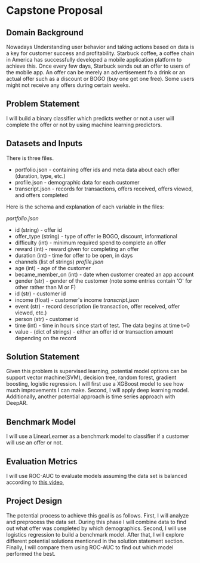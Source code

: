 # Capstone Proposal

## Domain Background

Nowadays Understanding user behavior and taking actions  based on data is a key for customer success and profitability. Starbuck coffee, a coffee chain in America has successfully developed a mobile application platform to achieve this. Once every few days, Starbuck sends out an offer to users of the mobile app. An offer can be merely an advertisement fo a drink or an actual offer such as a discount or BOGO (buy one get one free). Some users might not receive any offers during certain weeks.


## Problem Statement
I will build a binary classifier which predicts wether or not a user will complete the offer or not by using machine learning predictors.


## Datasets and Inputs
There is three files.
* portfolio.json - containing offer ids and meta data about each offer (duration, type, etc.)
* profile.json - demographic data for each customer
* transcript.json - records for transactions, offers received, offers viewed, and offers completed

Here is the schema and explanation of each variable in the files:

*portfolio.json*
* id (string) - offer id
* offer_type (string) - type of offer ie BOGO, discount, informational
* difficulty (int) - minimum required spend to complete an offer
* reward (int) - reward given for completing an offer
* duration (int) - time for offer to be open, in days
* channels (list of strings)
*profile.json*
* age (int) - age of the customer
* became_member_on (int) - date when customer created an app account
* gender (str) - gender of the customer (note some entries contain 'O' for other rather than M or F)
* id (str) - customer id
* income (float) - customer's income
*transcript.json*
* event (str) - record description (ie transaction, offer received, offer viewed, etc.)
* person (str) - customer id
* time (int) - time in hours since start of test. The data begins at time t=0
* value - (dict of strings) - either an offer id or transaction amount depending on the record

## Solution Statement
Given this problem is supervised learning, potential model options can be support vector machine(SVM), decision tree, random forest, gradient boosting, logistic regression. I will first use a XGBoost model to see how much improvements I can make. Second, I will apply deep learning model. Additionally, another potential approach is time series approach with DeepAR.

## Benchmark Model
I will use a LinearLearner as a benchmark model to classifier if a customer will use an offer or not.

## Evaluation Metrics
I will use ROC-AUC to evaluate models assuming the data set is balanced according to [this video](https://www.youtube.com/watch?v=4jRBRDbJemM),

## Project Design
The potential process to achieve this goal is as follows. First, I will analyze and preprocess the data set. During this phase I will combine data to find out what offer was completed by which demographics. Second, I will use logistics regression to build a benchmark model. After that, I will explore different potential solutions mentioned in the solution statement section. Finally, I will compare them using ROC-AUC to find out which model performed the best.
